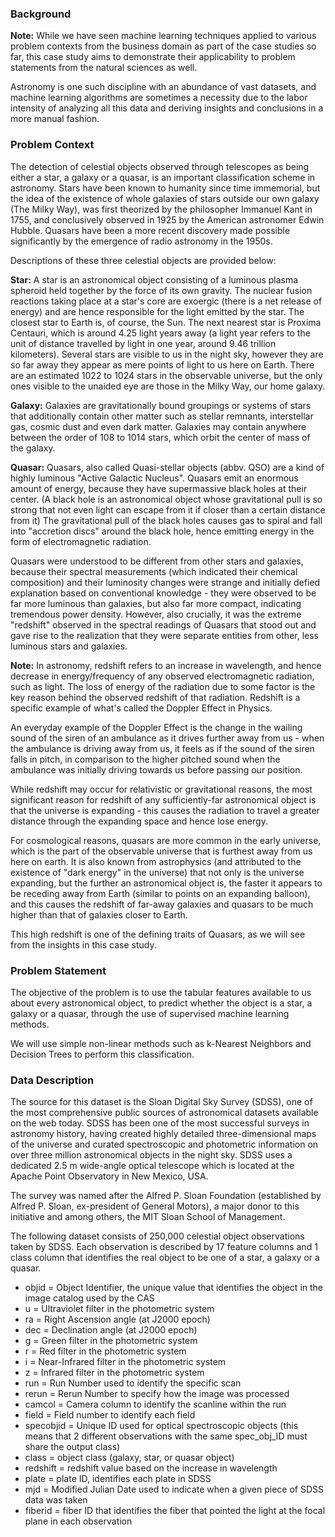 ### Background

**Note:** While we have seen machine learning techniques applied to various problem contexts from the business domain as part of the case studies so far, this case study aims to demonstrate their applicability to problem statements from the natural sciences as well.

Astronomy is one such discipline with an abundance of vast datasets, and machine learning algorithms are sometimes a necessity due to the labor intensity of analyzing all this data and deriving insights and conclusions in a more manual fashion.

### Problem Context
The detection of celestial objects observed through telescopes as being either a star, a galaxy or a quasar, is an important classification scheme in astronomy. Stars have been known to humanity since time immemorial, but the idea of the existence of whole galaxies of stars outside our own galaxy (The Milky Way), was first theorized by the philosopher Immanuel Kant in 1755, and conclusively observed in 1925 by the American astronomer Edwin Hubble. Quasars have been a more recent discovery made possible significantly by the emergence of radio astronomy in the 1950s.

Descriptions of these three celestial objects are provided below:

**Star:** A star is an astronomical object consisting of a luminous plasma spheroid held together by the force of its own gravity. The nuclear fusion reactions taking place at a star's core are exoergic (there is a net release of energy) and are hence responsible for the light emitted by the star. The closest star to Earth is, of course, the Sun. The next nearest star is Proxima Centauri, which is around 4.25 light years away (a light year refers to the unit of distance travelled by light in one year, around 9.46 trillion kilometers). Several stars are visible to us in the night sky, however they are so far away they appear as mere points of light to us here on Earth. There are an estimated 1022 to 1024 stars in the observable universe, but the only ones visible to the unaided eye are those in the Milky Way, our home galaxy.

**Galaxy:** Galaxies are gravitationally bound groupings or systems of stars that additionally contain other matter such as stellar remnants, interstellar gas, cosmic dust and even dark matter. Galaxies may contain anywhere between the order of 108 to 1014 stars, which orbit the center of mass of the galaxy.

**Quasar:** Quasars, also called Quasi-stellar objects (abbv. QSO) are a kind of highly luminous "Active Galactic Nucleus". Quasars emit an enormous amount of energy, because they have supermassive black holes at their center. (A black hole is an astronomical object whose gravitational pull is so strong that not even light can escape from it if closer than a certain distance from it) The gravitational pull of the black holes causes gas to spiral and fall into "accretion discs" around the black hole, hence emitting energy in the form of electromagnetic radiation.

Quasars were understood to be different from other stars and galaxies, because their spectral measurements (which indicated their chemical composition) and their luminosity changes were strange and initially defied explanation based on conventional knowledge - they were observed to be far more luminous than galaxies, but also far more compact, indicating tremendous power density. However, also crucially, it was the extreme "redshift" observed in the spectral readings of Quasars that stood out and gave rise to the realization that they were separate entities from other, less luminous stars and galaxies.

**Note:** In astronomy, redshift refers to an increase in wavelength, and hence decrease in energy/frequency of any observed electromagnetic radiation, such as light. The loss of energy of the radiation due to some factor is the key reason behind the observed redshift of that radiation. Redshift is a specific example of what's called the Doppler Effect in Physics.

An everyday example of the Doppler Effect is the change in the wailing sound of the siren of an ambulance as it drives further away from us - when the ambulance is driving away from us, it feels as if the sound of the siren falls in pitch, in comparison to the higher pitched sound when the ambulance was initially driving towards us before passing our position.

While redshift may occur for relativistic or gravitational reasons, the most significant reason for redshift of any sufficiently-far astronomical object is that the universe is expanding - this causes the radiation to travel a greater distance through the expanding space and hence lose energy.

For cosmological reasons, quasars are more common in the early universe, which is the part of the observable universe that is furthest away from us here on earth. It is also known from astrophysics (and attributed to the existence of "dark energy" in the universe) that not only is the universe expanding, but the further an astronomical object is, the faster it appears to be receding away from Earth (similar to points on an expanding balloon), and this causes the redshift of far-away galaxies and quasars to be much higher than that of galaxies closer to Earth.

This high redshift is one of the defining traits of Quasars, as we will see from the insights in this case study.

### Problem Statement
The objective of the problem is to use the tabular features available to us about every astronomical object, to predict whether the object is a star, a galaxy or a quasar, through the use of supervised machine learning methods.

We will use simple non-linear methods such as k-Nearest Neighbors and Decision Trees to perform this classification.

### Data Description
The source for this dataset is the Sloan Digital Sky Survey (SDSS), one of the most comprehensive public sources of astronomical datasets available on the web today. SDSS has been one of the most successful surveys in astronomy history, having created highly detailed three-dimensional maps of the universe and curated spectroscopic and photometric information on over three million astronomical objects in the night sky. SDSS uses a dedicated 2.5 m wide-angle optical telescope which is located at the Apache Point Observatory in New Mexico, USA.

The survey was named after the Alfred P. Sloan Foundation (established by Alfred P. Sloan, ex-president of General Motors), a major donor to this initiative and among others, the MIT Sloan School of Management.

The following dataset consists of 250,000 celestial object observations taken by SDSS. Each observation is described by 17 feature columns and 1 class column that identifies the real object to be one of a star, a galaxy or a quasar.

- objid = Object Identifier, the unique value that identifies the object in the image catalog used by the CAS
- u = Ultraviolet filter in the photometric system
- ra = Right Ascension angle (at J2000 epoch)
- dec = Declination angle (at J2000 epoch)
- g = Green filter in the photometric system
- r = Red filter in the photometric system
- i = Near-Infrared filter in the photometric system
- z = Infrared filter in the photometric system
- run = Run Number used to identify the specific scan
- rerun = Rerun Number to specify how the image was processed
- camcol = Camera column to identify the scanline within the run
- field = Field number to identify each field
- specobjid = Unique ID used for optical spectroscopic objects (this means that 2 different observations with the same spec_obj_ID must share the output class)
- class = object class (galaxy, star, or quasar object)
- redshift = redshift value based on the increase in wavelength
- plate = plate ID, identifies each plate in SDSS
- mjd = Modified Julian Date used to indicate when a given piece of SDSS data was taken
- fiberid = fiber ID that identifies the fiber that pointed the light at the focal plane in each observation